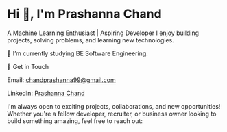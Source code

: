 # Hi 👋, I'm Prashanna Chand

A Machine Learning Enthusiast | Aspiring Developer
I enjoy building projects, solving problems, and learning new technologies. 


🌱 I’m currently studying BE Software Engineering.


💬 Get in Touch

Email: chandprashanna99@gmail.com

LinkedIn: [Prashanna Chand](https://www.linkedin.com/in/prashanna-chand-96a797304/)

I'm always open to exciting projects, collaborations, and new opportunities! Whether you're a fellow developer, recruiter, or business owner looking to build something amazing, feel free to reach out:
